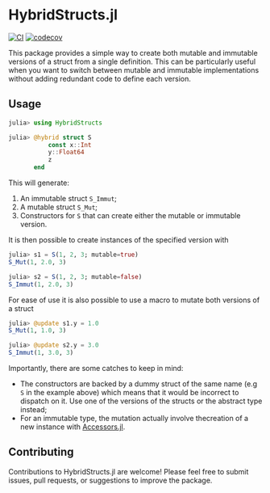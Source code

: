 # HybridStructs.jl

[![CI](https://github.com/Tortar/HybridStructs.jl/workflows/CI/badge.svg)](https://github.com/Tortar/HybridStructs.jl/actions?query=workflow%3ACI)
[![codecov](https://codecov.io/gh/Tortar/HybridStructs.jl/graph/badge.svg?token=F8W0MC53Z0)](https://codecov.io/gh/Tortar/HybridStructs.jl)

This package provides a simple way to create both mutable and immutable versions 
of a struct from a single definition. This can be particularly useful when you want to switch between
mutable and immutable implementations without adding redundant code to define each version.

## Usage

```julia
julia> using HybridStructs

julia> @hybrid struct S
           const x::Int
           y::Float64
           z
       end
```

This will generate:

1. An immutable struct `S_Immut`;
2. A mutable struct `S_Mut`;
3. Constructors for `S` that can create either the mutable or immutable version.

It is then possible to create instances of the specified version with

```julia
julia> s1 = S(1, 2, 3; mutable=true)
S_Mut(1, 2.0, 3)

julia> s2 = S(1, 2, 3; mutable=false)
S_Immut(1, 2.0, 3)
```

For ease of use it is also possible to use a macro to mutate both versions
of a struct

```julia
julia> @update s1.y = 1.0
S_Mut(1, 1.0, 3)

julia> @update s2.y = 3.0
S_Immut(1, 3.0, 3)
```

Importantly, there are some catches to keep in mind:

- The constructors are backed by a dummy struct of the same name (e.g `S` in the example above) which means
  that it would be incorrect to dispatch on it. Use one of the versions of the structs or the abstract type
  instead;
- For an immutable type, the mutation actually involve thecreation of a new instance with
  [Accessors.jl](https://github.com/JuliaObjects/Accessors.jl).


## Contributing

Contributions to HybridStructs.jl are welcome! Please feel free to submit issues, pull requests, or suggestions to improve the package.
